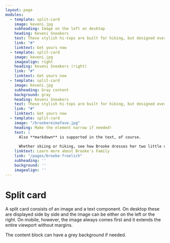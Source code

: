 ```yaml
---
layout: page
modules:
  - template: split-card
    image: keveni.jpg
    subheading: Image on the left on desktop
    heading: Keveni Sneakers
    text: These stylish hi-tops are built for hiking, but designed every day use. And for the month of May, if you buy a pair of Keveni shoes, you can pick a pair of casual pants for free. The discount will be automatically taken.
    link: "#"
    linktext: Get yours now
  - template: split-card
    image: keveni.jpg
    imagealign: right
    heading: Keveni Sneakers (right)
    link: "#"
    linktext: Get yours now
  - template: split-card
    image: keveni.jpg
    subheading: Gray content
    background: gray
    heading: Keveni Sneakers
    text: These stylish hi-tops are built for hiking, but designed every day use. And for the month of May, if you buy a pair of Keveni shoes, you can pick a pair of casual pants for free. The discount will be automatically taken.
    link: "#"
    linktext: Get yours now
  - template: split-card
    image: "/brookereimafave.jpg"
    heading: Make the element narrow if needed!
    text: |
      Also **markdown** is supported in the text, of course.
      
      Whether skiing or hiking, see how Brooke dresses her two little ones in Reima gear to make sure they get the best out of every outdoor experience.
    linktext: Learn more about Brooke's Family
    link: "/pages/brooke-froelich"
    subheading: ''
    background: ''
    imagealign: ''
---
```


# Split card

A split card consists of an image and a text component. On desktop these are displayed side by side and the image can be either on the left or the right. On mobile, however, the image always comes first and it extends the entire viewport without margins.

The content block can have a grey background if needed.
